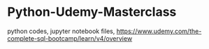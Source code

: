 # Python-Udemy-Masterclass
python codes, jupyter notebook files, 
https://www.udemy.com/the-complete-sql-bootcamp/learn/v4/overview
